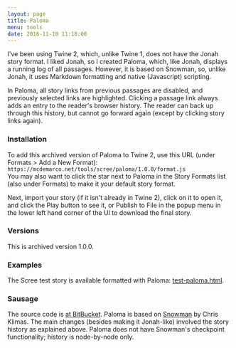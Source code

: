 ```yaml
---
layout: page
title: Paloma
menu: tools
date: 2016-11-10 11:18:00
---
```

I've been using Twine 2, which, unlike Twine 1, does not have the Jonah story format.  I liked Jonah, so I created Paloma, which, like Jonah, displays a running log of all passages.  However, it is based on Snowman, so, unlike Jonah, it uses Markdown formatting and native (Javascript) scripting.

In Paloma, all story links from previous passages are disabled, and previously selected links are highlighted.  Clicking a passage link always adds an entry to the reader's browser history.  The reader can back up through this history, but cannot go forward again (except by clicking story links again). 

### Installation

To add this archived version of Paloma to Twine 2, use this URL (under Formats > Add a New Format): `https://mcdemarco.net/tools/scree/paloma/1.0.0/format.js`    
You may also want to click the star next to Paloma in the Story Formats list (also under Formats) to make it your default story format.

Next, import your story (if it isn't already in Twine 2), click on it to open it, and click the Play button to see it, or Publish to File in the popup menu in the lower left hand corner of the UI to download the final story.

### Versions

This is archived version 1.0.0.

### Examples

The Scree test story is available formatted with Paloma:  [test-paloma.html](./test-paloma.html).

### Sausage

The source code is [at BitBucket](https://bitbucket.org/mcdemarco/paloma).  Paloma is based on [Snowman](https://bitbucket.org/klembot/snowman-2) by Chris Klimas.  The main changes (besides making it Jonah-like) involved the story history as explained above.  Paloma does not have Snowman's checkpoint functionality; history is node-by-node only.
